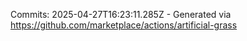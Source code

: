 Commits: 2025-04-27T16:23:11.285Z - Generated via https://github.com/marketplace/actions/artificial-grass
<br>
